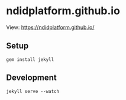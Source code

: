 # ndidplatform.github.io

View: https://ndidplatform.github.io/


## Setup

```
gem install jekyll
```

## Development

```
jekyll serve --watch
```
